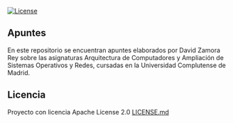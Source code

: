 [![License](https://img.shields.io/badge/License-Apache%202.0-blue.svg)](https://github.com/gitbucket/gitbucket/blob/master/LICENSE)

## Apuntes
 En este repositorio se encuentran apuntes elaborados por David Zamora Rey sobre las asignaturas Arquitectura de Computadores y Ampliación de Sistemas Operativos y Redes, cursadas en la Universidad Complutense de Madrid.

## Licencia

Proyecto con licencia Apache License 2.0 [LICENSE.md](LICENSE.md)
